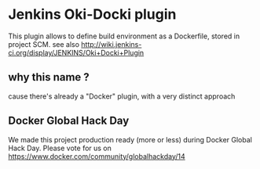 # Jenkins Oki-Docki plugin

This plugin allows to define build environment as a Dockerfile, stored in project SCM.
see also http://wiki.jenkins-ci.org/display/JENKINS/Oki+Docki+Plugin


## why this name ?
cause there's already a "Docker" plugin, with a very distinct approach

## Docker Global Hack Day
We made this project production ready (more or less) during Docker Global Hack Day.
Please vote for us on https://www.docker.com/community/globalhackday/14

